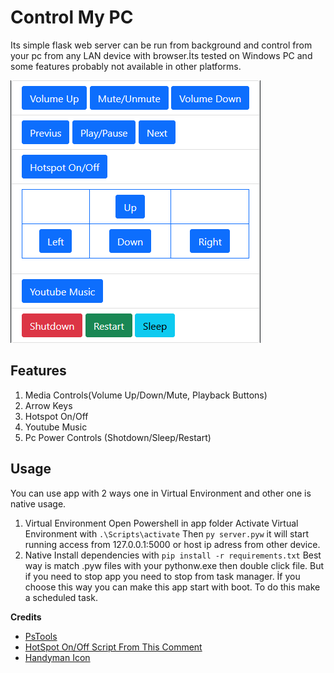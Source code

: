 
# Control My PC
 Its simple flask web server can be run from background and control from your pc from any LAN device with browser.İts tested on Windows PC and some features probably not available in other platforms.
 
![Screenshot](/static/screenshot1.png)

## Features

 1. Media Controls(Volume Up/Down/Mute, Playback Buttons)
 2. Arrow Keys
 3. Hotspot On/Off
 4. Youtube Music
 5. Pc Power Controls (Shotdown/Sleep/Restart)
 
## Usage
 You can use app with 2 ways one in Virtual Environment and other one is native usage.
 
 1. Virtual Environment
 Open Powershell in app folder
 Activate Virtual Environment with `.\Scripts\activate`
 Then `py server.pyw` it will start running access from 127.0.0.1:5000 or host ip adress from other device.
 2. Native
 Install dependencies with `pip install -r requirements.txt`
 Best way is match .pyw files with your pythonw.exe then double click file. 
 But if you need to stop app you need to stop from task manager. İf you choose this way you can make this app start with boot. To do this make a scheduled task.

 
**Credits**

 - [PsTools](https://docs.microsoft.com/en-us/sysinternals/downloads/pstools)
 - [HotSpot On/Off Script From This Comment](https://stackoverflow.com/a/65912082)
 - [Handyman Icon](https://material.io/resources/icons/?style=baseline)

